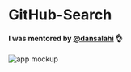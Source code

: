 ﻿# GitHub-Search

#### I was mentored by <a href="https://github.com/dansalahi">@dansalahi</a> 👌
![app mockup](scr.png "App Mockup")
